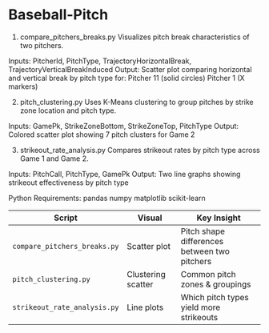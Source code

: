 # Baseball-Pitch

1. compare_pitchers_breaks.py
Visualizes pitch break characteristics of two pitchers.

Inputs: PitcherId, PitchType, TrajectoryHorizontalBreak, TrajectoryVerticalBreakInduced
Output: Scatter plot comparing horizontal and vertical break by pitch type for:
Pitcher 11 (solid circles)
Pitcher 1 (X markers)

2. pitch_clustering.py
Uses K-Means clustering to group pitches by strike zone location and pitch type.

Inputs: GamePk, StrikeZoneBottom, StrikeZoneTop, PitchType
Output: Colored scatter plot showing 7 pitch clusters for Game 2

3. strikeout_rate_analysis.py
Compares strikeout rates by pitch type across Game 1 and Game 2.

Inputs: PitchCall, PitchType, GamePk
Output: Two line graphs showing strikeout effectiveness by pitch type


Python Requirements:
pandas
numpy
matplotlib
scikit-learn

| Script                       | Visual             | Key Insight                                  |
| ---------------------------- | ------------------ | -------------------------------------------- |
| `compare_pitchers_breaks.py` | Scatter plot       | Pitch shape differences between two pitchers |
| `pitch_clustering.py`        | Clustering scatter | Common pitch zones & groupings               |
| `strikeout_rate_analysis.py` | Line plots         | Which pitch types yield more strikeouts      |
